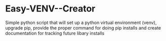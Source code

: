 # Easy-VENV--Creator
Simple python script that will set up a python virtual environment (venv), upgrade pip, provide the proper command for doing pip installs and create documentation for tracking future libary installs
